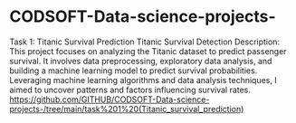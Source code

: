 # CODSOFT-Data-science-projects-
Task 1: Titanic Survival Prediction
Titanic Survival Detection Description: This project focuses on analyzing the Titanic dataset to predict passenger survival. It involves data preprocessing, exploratory data analysis, and building a machine learning model to predict survival probabilities. Leveraging machine learning algorithms and data analysis techniques, I aimed to uncover patterns and factors influencing survival rates.
https://github.com/GITHUB/CODSOFT-Data-science-projects-/tree/main/task%201%20(Titanic_survival_prediction)
